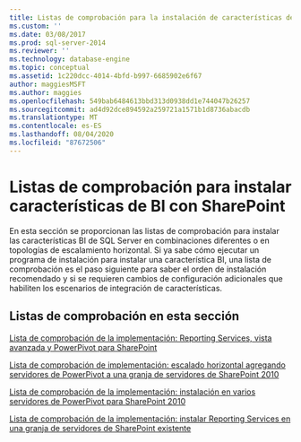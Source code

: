 ```yaml
---
title: Listas de comprobación para la instalación de características de BI con SharePoint | Microsoft Docs
ms.custom: ''
ms.date: 03/08/2017
ms.prod: sql-server-2014
ms.reviewer: ''
ms.technology: database-engine
ms.topic: conceptual
ms.assetid: 1c220dcc-4014-4bfd-b997-6685902e6f67
author: maggiesMSFT
ms.author: maggies
ms.openlocfilehash: 549bab6484613bbd313d0938dd1e744047b26257
ms.sourcegitcommit: ad4d92dce894592a259721a1571b1d8736abacdb
ms.translationtype: MT
ms.contentlocale: es-ES
ms.lasthandoff: 08/04/2020
ms.locfileid: "87672506"
---
```

# <a name="checklists-for-installing-bi-features-with-sharepoint"></a>Listas de comprobación para instalar características de BI con SharePoint
  En esta sección se proporcionan las listas de comprobación para instalar las características BI de SQL Server en combinaciones diferentes o en topologías de escalamiento horizontal. Si ya sabe cómo ejecutar un programa de instalación para instalar una característica BI, una lista de comprobación es el paso siguiente para saber el orden de instalación recomendado y si se requieren cambios de configuración adicionales que habiliten los escenarios de integración de características.  
  
## <a name="checklists-in-this-section"></a>Listas de comprobación en esta sección  
 [Lista de comprobación de la implementación: Reporting Services, vista avanzada y PowerPivot para SharePoint](deployment-checklist-reporting-services-power-view-power-pivot-for-sharepoint.md)  
  
 [Lista de comprobación de implementación: escalado horizontal agregando servidores de PowerPivot a una granja de servidores de SharePoint 2010](../../../2014/sql-server/install/deployment-checklist-scale-out-adding-powerpivot-servers-sharepoint-2010-farm.md)  
  
 [Lista de comprobación de la implementación: instalación en varios servidores de PowerPivot para SharePoint 2010](../../../2014/sql-server/install/deployment-checklist-multiserver-installation-powerpivot-sharepoint-2010.md)  
  
 [Lista de comprobación de la implementación: instalar Reporting Services en una granja de servidores de SharePoint existente](../../../2014/sql-server/install/deployment-checklist-install-reporting-services-existing-sharepoint-farm.md)  
  
  
